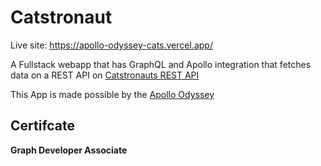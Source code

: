# Catstronaut

Live site: https://apollo-odyssey-cats.vercel.app/

A Fullstack webapp that has GraphQL and Apollo integration that fetches data on a REST API on [Catstronauts REST API](https://odyssey-lift-off-rest-api.herokuapp.com/docs/#/)

This App is made possible by the [Apollo Odyssey](https://www.apollographql.com/tutorials/)

## Certifcate

**Graph Developer Associate**
